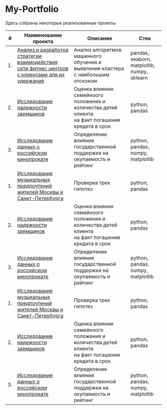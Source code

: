 # My-Portfolio

Здесь собраны некоторые реализованные проекты

| #    | Наименование проекта                | Описание                                                     | Стек                                                         |
| ---- | ------------------------------------------------------------ | ------------------------------------------------------------ | ------------------------------------------------------------ |
| 1.   | [Анализ и разработка стратегии взаимодействия сети фитнес центров с клиентами для их удержания](https://github.com/Lud2022/My-Portfolio/tree/main/Project%20Music) | Анализ алгоритмов машинного обучения и выявление кластера с наибольшим отскоком | pandas, seaborn, matplotlib, numpy, sklearn |
| 2.   | [Исследование надежности заемщиков](https://github.com/aq2003/Portfolio/tree/main/Taxi%20Service) | Оценка влияния семейноого положения и количества детей клиента <br/>на факт погашения кредита в срок | python, pandas |
| 3.   | [Исследование данных о российском кинопрокате](https://github.com/Lud2022/My-Portfolio/tree/main/Исследование%20данных%20о%20российском%20кинопрокате) | Определение влияния государственной поддержки на окупаемость и рейтинг             | python, pandas, numpy, matplotlib |
| 1.   | [Исследования музыкальных предпочтений жителей Москвы и Санкт-Петербурга](https://github.com/Lud2022/My-Portfolio/tree/main/Project%20Music) | Проверка трех гипотез | python, pandas       |
| 2.   | [Исследование надежности заемщиков](https://github.com/aq2003/Portfolio/tree/main/Taxi%20Service) | Оценка влияния семейноого положения и количества детей клиента <br/>на факт погашения кредита в срок | python, pandas |
| 3.   | [Исследование данных о российском кинопрокате](https://github.com/Lud2022/My-Portfolio/tree/main/Исследование%20данных%20о%20российском%20кинопрокате) | Определение влияния государственной поддержки на окупаемость и рейтинг             | python, pandas, numpy, matplotlib |
| 1.   | [Исследования музыкальных предпочтений жителей Москвы и Санкт-Петербурга](https://github.com/Lud2022/My-Portfolio/tree/main/Project%20Music) | Проверка трех гипотез | python, pandas       |
| 2.   | [Исследование надежности заемщиков](https://github.com/aq2003/Portfolio/tree/main/Taxi%20Service) | Оценка влияния семейноого положения и количества детей клиента <br/>на факт погашения кредита в срок | python, pandas |
| 3.   | [Исследование данных о российском кинопрокате](https://github.com/Lud2022/My-Portfolio/tree/main/Исследование%20данных%20о%20российском%20кинопрокате) | Определение влияния государственной поддержки на окупаемость и рейтинг             | python, pandas, numpy, matplotlib |
